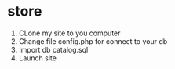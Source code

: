 # store

1. CLone my site to you computer
2. Change file config.php for connect to your db
3. Import db catalog.sql
4. Launch site

